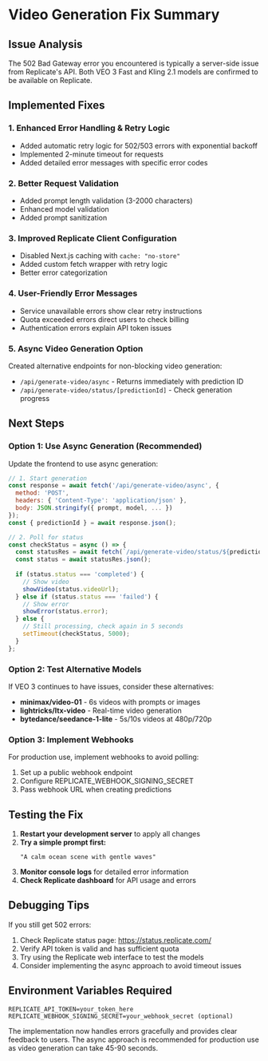 # Video Generation Fix Summary

## Issue Analysis
The 502 Bad Gateway error you encountered is typically a server-side issue from Replicate's API. Both VEO 3 Fast and Kling 2.1 models are confirmed to be available on Replicate.

## Implemented Fixes

### 1. Enhanced Error Handling & Retry Logic
- Added automatic retry logic for 502/503 errors with exponential backoff
- Implemented 2-minute timeout for requests
- Added detailed error messages with specific error codes

### 2. Better Request Validation
- Added prompt length validation (3-2000 characters)
- Enhanced model validation
- Added prompt sanitization

### 3. Improved Replicate Client Configuration
- Disabled Next.js caching with `cache: "no-store"`
- Added custom fetch wrapper with retry logic
- Better error categorization

### 4. User-Friendly Error Messages
- Service unavailable errors show clear retry instructions
- Quota exceeded errors direct users to check billing
- Authentication errors explain API token issues

### 5. Async Video Generation Option
Created alternative endpoints for non-blocking video generation:
- `/api/generate-video/async` - Returns immediately with prediction ID
- `/api/generate-video/status/[predictionId]` - Check generation progress

## Next Steps

### Option 1: Use Async Generation (Recommended)
Update the frontend to use async generation:

```javascript
// 1. Start generation
const response = await fetch('/api/generate-video/async', {
  method: 'POST',
  headers: { 'Content-Type': 'application/json' },
  body: JSON.stringify({ prompt, model, ... })
});
const { predictionId } = await response.json();

// 2. Poll for status
const checkStatus = async () => {
  const statusRes = await fetch(`/api/generate-video/status/${predictionId}`);
  const status = await statusRes.json();
  
  if (status.status === 'completed') {
    // Show video
    showVideo(status.videoUrl);
  } else if (status.status === 'failed') {
    // Show error
    showError(status.error);
  } else {
    // Still processing, check again in 5 seconds
    setTimeout(checkStatus, 5000);
  }
};
```

### Option 2: Test Alternative Models
If VEO 3 continues to have issues, consider these alternatives:
- **minimax/video-01** - 6s videos with prompts or images
- **lightricks/ltx-video** - Real-time video generation
- **bytedance/seedance-1-lite** - 5s/10s videos at 480p/720p

### Option 3: Implement Webhooks
For production use, implement webhooks to avoid polling:
1. Set up a public webhook endpoint
2. Configure REPLICATE_WEBHOOK_SIGNING_SECRET
3. Pass webhook URL when creating predictions

## Testing the Fix

1. **Restart your development server** to apply all changes
2. **Try a simple prompt first:**
   ```
   "A calm ocean scene with gentle waves"
   ```
3. **Monitor console logs** for detailed error information
4. **Check Replicate dashboard** for API usage and errors

## Debugging Tips

If you still get 502 errors:
1. Check Replicate status page: https://status.replicate.com/
2. Verify API token is valid and has sufficient quota
3. Try using the Replicate web interface to test the models
4. Consider implementing the async approach to avoid timeout issues

## Environment Variables Required
```env
REPLICATE_API_TOKEN=your_token_here
REPLICATE_WEBHOOK_SIGNING_SECRET=your_webhook_secret (optional)
```

The implementation now handles errors gracefully and provides clear feedback to users. The async approach is recommended for production use as video generation can take 45-90 seconds.